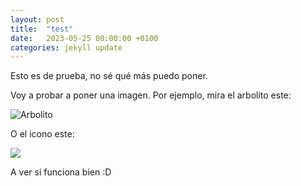 ```yaml
---
layout: post
title:  "test"
date:   2023-05-25 00:00:00 +0100
categories: jekyll update
---
```


Esto es de prueba, no sé qué más puedo poner.

Voy a probar a poner una imagen. Por ejemplo, mira el arbolito este:

![Arbolito](https://cdn.pixabay.com/photo/2015/04/23/22/00/tree-736885_1280.jpg)

O el icono este:

![](../_site/assets/minima-social-icons.svg)

A ver si funciona bien :D